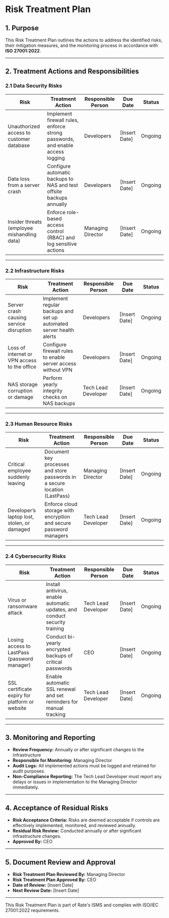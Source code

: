 # Risk Treatment Plan

## **1. Purpose**  
This Risk Treatment Plan outlines the actions to address the identified risks, their mitigation measures, and the monitoring process in accordance with **ISO 27001:2022**.

---

## **2. Treatment Actions and Responsibilities**

### **2.1 Data Security Risks**
| **Risk** | **Treatment Action** | **Responsible Person** | **Due Date** | **Status** |
|---------|---------------------|-----------------------|-------------|-----------|
| Unauthorized access to customer database | Implement firewall rules, enforce strong passwords, and enable access logging | Developers | [Insert Date] | Ongoing |
| Data loss from a server crash | Configure automatic backups to NAS and test offsite backups annually | Developers | [Insert Date] | Ongoing |
| Insider threats (employee mishandling data) | Enforce role-based access control (RBAC) and log sensitive actions | Managing Director | [Insert Date] | Ongoing |

---

### **2.2 Infrastructure Risks**
| **Risk** | **Treatment Action** | **Responsible Person** | **Due Date** | **Status** |
|---------|---------------------|-----------------------|-------------|-----------|
| Server crash causing service disruption | Implement regular backups and set up automated server health alerts | Developers | [Insert Date] | Ongoing |
| Loss of internet or VPN access to the office | Configure firewall rules to enable server access without VPN | Developers | [Insert Date] | Ongoing |
| NAS storage corruption or damage | Perform yearly integrity checks on NAS backups | Tech Lead Developer | [Insert Date] | Ongoing |

---

### **2.3 Human Resource Risks**
| **Risk** | **Treatment Action** | **Responsible Person** | **Due Date** | **Status** |
|---------|---------------------|-----------------------|-------------|-----------|
| Critical employee suddenly leaving | Document key processes and store passwords in a secure location (LastPass) | Managing Director | [Insert Date] | Ongoing |
| Developer’s laptop lost, stolen, or damaged | Enforce cloud storage with encryption and secure password managers | Tech Lead Developer | [Insert Date] | Ongoing |

---

### **2.4 Cybersecurity Risks**
| **Risk** | **Treatment Action** | **Responsible Person** | **Due Date** | **Status** |
|---------|---------------------|-----------------------|-------------|-----------|
| Virus or ransomware attack | Install antivirus, enable automatic updates, and conduct security training | Tech Lead Developer | [Insert Date] | Ongoing |
| Losing access to LastPass (password manager) | Conduct bi-yearly encrypted backups of critical passwords | CEO | [Insert Date] | Ongoing |
| SSL certificate expiry for platform or website | Enable automatic SSL renewal and set reminders for manual tracking | Tech Lead Developer | [Insert Date] | Ongoing |

---

## **3. Monitoring and Reporting**
- **Review Frequency:** Annually or after significant changes to the infrastructure  
- **Responsible for Monitoring:** Managing Director  
- **Audit Logs:** All implemented actions must be logged and retained for audit purposes.  
- **Non-Compliance Reporting:** The Tech Lead Developer must report any delays or issues in implementation to the Managing Director immediately.  

---

## **4. Acceptance of Residual Risks**
- **Risk Acceptance Criteria:** Risks are deemed acceptable if controls are effectively implemented, monitored, and reviewed annually.  
- **Residual Risk Review:** Conducted annually or after significant infrastructure changes.  
- **Approved By:** CEO  

---

## **5. Document Review and Approval**
- **Risk Treatment Plan Reviewed By:** Managing Director  
- **Risk Treatment Plan Approved By:** CEO  
- **Date of Review:** [Insert Date]  
- **Next Review Date:** [Insert Date]  

---

This Risk Treatment Plan is part of Rate's ISMS and complies with ISO/IEC 27001:2022 requirements.
